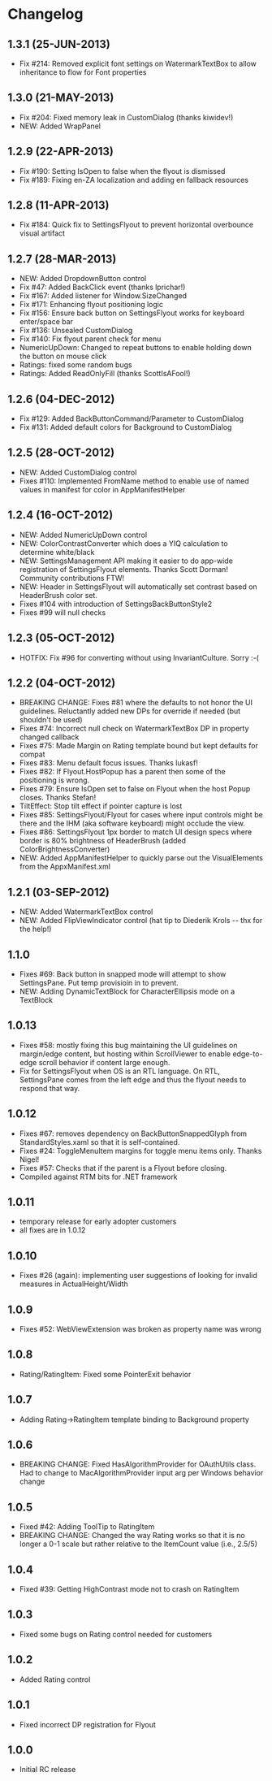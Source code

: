 # Changelog

## 1.3.1 (25-JUN-2013)
* Fix #214: Removed explicit font settings on WatermarkTextBox to allow inheritance to flow for Font properties

## 1.3.0 (21-MAY-2013)
* Fix #204: Fixed memory leak in CustomDialog (thanks kiwidev!)
* NEW: Added WrapPanel

## 1.2.9 (22-APR-2013)
* Fix #190: Setting IsOpen to false when the flyout is dismissed
* Fix #189: Fixing en-ZA localization and adding en fallback resources

## 1.2.8 (11-APR-2013)
* Fix #184: Quick fix to SettingsFlyout to prevent horizontal overbounce visual artifact

## 1.2.7 (28-MAR-2013)
* NEW: Added DropdownButton control
* Fix #47: Added BackClick event (thanks lprichar!)
* Fix #167: Added listener for Window.SizeChanged
* Fix #171: Enhancing flyout positioning logic
* Fix #156: Ensure back button on SettingsFlyout works for keyboard enter/space bar
* Fix #136: Unsealed CustomDialog
* Fix #140: Fix flyout parent check for menu
* NumericUpDown: Changed to repeat buttons to enable holding down the button on mouse click
* Ratings: fixed some random bugs
* Ratings: Added ReadOnlyFill (thanks ScottIsAFool!)

## 1.2.6 (04-DEC-2012)
* Fix #129: Added BackButtonCommand/Parameter to CustomDialog
* Fix #131: Added default colors for Background to CustomDialog

## 1.2.5 (28-OCT-2012)
* NEW: Added CustomDialog control
* Fixes #110: Implemented FromName method to enable use of named values in manifest for color in AppManifestHelper

## 1.2.4 (16-OCT-2012)
* NEW: Added NumericUpDown control
* NEW: ColorContrastConverter which does a YIQ calculation to determine white/black
* NEW: SettingsManagement API making it easier to do app-wide registration of SettingsFlyout elements.  Thanks Scott Dorman!  Community contributions FTW!
* NEW: Header in SettingsFlyout will automatically set contrast based on HeaderBrush color set.
* Fixes #104 with introduction of SettingsBackButtonStyle2
* Fixes #99 will null checks

## 1.2.3 (05-OCT-2012)
* HOTFIX: Fix #96 for converting without using InvariantCulture.  Sorry :-(

## 1.2.2 (04-OCT-2012)
* BREAKING CHANGE: Fixes #81 where the defaults to not honor the UI guidelines.  Reluctantly added new DPs for override if needed (but shouldn't be used)
* Fixes #74: Incorrect null check on WatermarkTextBox DP in property changed callback
* Fixes #75: Made Margin on Rating template bound but kept defaults for compat
* Fixes #83: Menu default focus issues.  Thanks lukasf!
* Fixes #82: If Flyout.HostPopup has a parent then some of the positioning is wrong.
* Fixes #79: Ensure IsOpen set to false on Flyout when the host Popup closes.  Thanks Stefan!
* TiltEffect: Stop tilt effect if pointer capture is lost
* Fixes #85: SettingsFlyout/Flyout for cases where input controls might be there and the IHM (aka software keyboard) might occlude the view.
* Fixes #86: SettingsFlyout 1px border to match UI design specs where border is 80% brightness of HeaderBrush (added ColorBrightnessConverter)
* NEW: Added AppManifestHelper to quickly parse out the VisualElements from the AppxManifest.xml

## 1.2.1 (03-SEP-2012)
* NEW: Added WatermarkTextBox control
* NEW: Added FlipViewIndicator control (hat tip to Diederik Krols -- thx for the help!)

## 1.1.0
* Fixes #69: Back button in snapped mode will attempt to show SettingsPane.  Put temp provisioin in to prevent.
* NEW: Adding DynamicTextBlock for CharacterEllipsis mode on a TextBlock

## 1.0.13
* Fixes #58: mostly fixing this bug maintaining the UI guidelines on margin/edge content, but hosting within ScrollViewer to enable edge-to-edge scroll behavior if content large enough.
* Fix for SettingsFlyout when OS is an RTL language.  On RTL, SettingsPane comes from the left edge and thus the flyout needs to respond that way.

## 1.0.12
* Fixes #67: removes dependency on BackButtonSnappedGlyph from StandardStyles.xaml so that it is self-contained.
* Fixes #24: ToggleMenuItem margins for toggle menu items only.  Thanks Nigel!
* Fixes #57: Checks that if the parent is a Flyout before closing.
* Compiled against RTM bits for .NET framework

## 1.0.11
* temporary release for early adopter customers
* all fixes are in 1.0.12

## 1.0.10
* Fixes #26 (again): implementing user suggestions of looking for invalid measures in ActualHeight/Width

## 1.0.9
* Fixes #52: WebViewExtension was broken as property name was wrong

## 1.0.8
* Rating/RatingItem: Fixed some PointerExit behavior

## 1.0.7
* Adding Rating->RatingItem template binding to Background property

## 1.0.6
* BREAKING CHANGE: Fixed HasAlgorithmProvider for OAuthUtils class.  Had to change to MacAlgorithmProvider input arg per Windows behavior change

## 1.0.5
* Fixed #42: Adding ToolTip to RatingItem
* BREAKING CHANGE: Changed the way Rating works so that it is no longer a 0-1 scale but rather relative to the ItemCount value (i.e., 2.5/5)

## 1.0.4
* Fixed #39: Getting HighContrast mode not to crash on RatingItem

## 1.0.3
* Fixed some bugs on Rating control needed for customers

## 1.0.2
* Added Rating control

## 1.0.1
* Fixed incorrect DP registration for Flyout

## 1.0.0
* Initial RC release